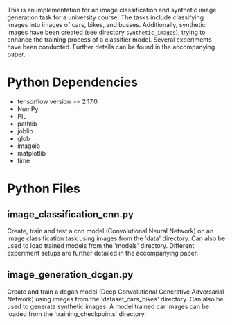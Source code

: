 This is an implementation for an image classification and synthetic image generation task for a university course. The tasks include classifying images into images of cars, bikes, and busses. Additionally, synthetic images have been created (see directory ```synthetic_images```), trying to enhance the training process of a classifier model. Several experiments have been conducted. Further details can be found in the accompanying paper. 

# Python Dependencies
- tensorflow version >= 2.17.0
- NumPy
- PIL
- pathlib
- joblib
- glob
- imageio
- matplotlib
- time


# Python Files

## image_classification_cnn.py
Create, train and test a cnn model (Convolutional Neural Network) on an image classification task using images from the 'data' directory. Can also be used to load trained models from the 'models' directory. Different experiment setups are further detailed in the accompanying paper.

## image_generation_dcgan.py
Create and train a dcgan model (Deep Convolutional Generative Adversarial Network) using images from the 'dataset_cars_bikes' directory. Can also be used to generate synthetic images. A model trained car images can be loaded from the 'training_checkpoints' directory.
